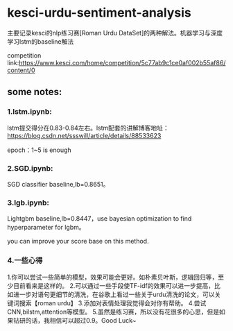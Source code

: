 # kesci-urdu-sentiment-analysis
主要记录kesci的nlp练习赛[Roman Urdu DataSet]的两种解法。机器学习与深度学习lstm的baseline解法

competition link:https://www.kesci.com/home/competition/5c77ab9c1ce0af002b55af86/content/0

## some notes:
### 1.lstm.ipynb:   
lstm提交得分在0.83-0.84左右。lstm配套的讲解博客地址：https://blog.csdn.net/ssswill/article/details/88533623

epoch：1~5 is enough

### 2.SGD.ipynb:

SGD classifier baseline,lb=0.8651。

### 3.lgb.ipynb:
Lightgbm baseline,lb=0.8447，use bayesian optimization to find hyperparameter for lgbm。

you can improve your score base on this method.

### 4.一些心得
1.你可以尝试一些简单的模型，效果可能会更好。如朴素贝叶斯，逻辑回归等，至少目前看来是这样的。
2.可以通过一些手段使TF-idf的效果可以进一步提高，比如进一步对语句更细节的清洗，在谷歌上看过一些关于urdu清洗的论文，可以关键词搜索【roman urdu】
3.添加对表情处理我觉得会对你有帮助。
4.尝试CNN,bilstm,attention等模型。
5.虽然是练习赛，所以没有花很多的心思，但是如果钻研的话，我相信可以超过0.9。Good Luck~
